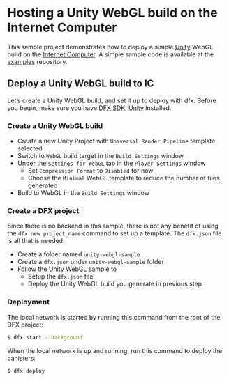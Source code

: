 # Hosting a Unity WebGL build on the Internet Computer

This sample project demonstrates how to deploy a simple [Unity](https://unity.com/) WebGL build on the [Internet Computer](https://github.com/dfinity/ic). A simple sample code is available at the [examples](https://github.com/dfinity/examples/tree/master/hosting/unity-webgl-template) repository.

## Deploy a Unity WebGL build to IC

Let’s create a Unity WebGL build, and set it up to deploy with dfx. Before you begin, make sure you have [DFX SDK](https://smartcontracts.org/docs/quickstart/local-quickstart.html#download-and-install), [Unity](https://unity.com/download) installed.

### Create a Unity WebGL build
- Create a new Unity Project with `Universal Render Pipeline` template selected
- Switch to `WebGL` build target in the `Build Settings` window
- Under the `Settings for WebGL` tab in the `Player Settings` window
  - Set `Compression Format` to `Disabled` for now
  - Choose the `Minimal` WebGL template to reduce the number of files generated
- Build to WebGL in the `Build Settings` window

### Create a DFX project
Since there is no backend in this sample, there is not any benefit of using the `dfx new project_name` command to set up a template. The `dfx.json` file is all that is needed.
- Create a folder named `unity-webgl-sample`
- Create a `dfx.json` under `unity-webgl-sample` folder
- Follow the [Unity WebGL sample](https://github.com/dfinity/examples/tree/master/hosting/unity-webgl-template) to  
    - Setup the `dfx.json` file
    - Deploy the Unity WebGL build you generate in previous step

### Deployment
The local network is started by running this command from the root of the DFX project:

```bash
$ dfx start --background
```

When the local network is up and running, run this command to deploy the canisters:

```bash
$ dfx deploy
```

